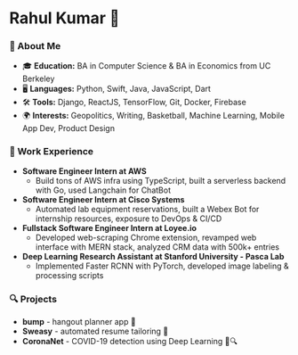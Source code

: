 # Rahul Kumar 🚀

### 🌟 About Me
- 🎓 **Education:** BA in Computer Science & BA in Economics from UC Berkeley
- 🖥️ **Languages:** Python, Swift, Java, JavaScript, Dart
- 🛠️ **Tools:** Django, ReactJS, TensorFlow, Git, Docker, Firebase
- 🌍 **Interests:** Geopolitics, Writing, Basketball, Machine Learning, Mobile App Dev, Product Design

### 🚀 Work Experience
- **Software Engineer Intern at AWS** 
  - Build tons of AWS infra using TypeScript, built a serverless backend with Go, used Langchain for ChatBot
- **Software Engineer Intern at Cisco Systems** 
  - Automated lab equipment reservations, built a Webex Bot for internship resources, exposure to DevOps & CI/CD   
- **Fullstack Software Engineer Intern at Loyee.io**
  - Developed web-scraping Chrome extension, revamped web interface with MERN stack, analyzed CRM data with 500k+ entries
- **Deep Learning Research Assistant at Stanford University - Pasca Lab** 
  - Implemented Faster RCNN with PyTorch, developed image labeling & processing scripts

### 🔍 Projects
- **bump** - hangout planner app 📱
- **Sweasy** - automated resume tailoring 📜
- **CoronaNet** - COVID-19 detection using Deep Learning 🦠🔍

